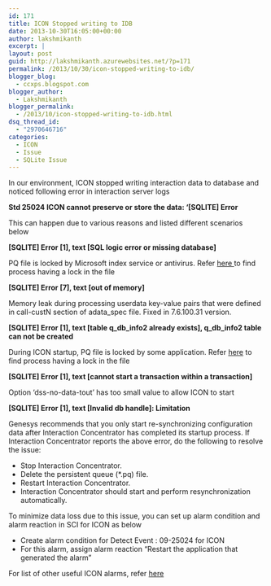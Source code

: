 ```yaml
---
id: 171
title: ICON Stopped writing to IDB
date: 2013-10-30T16:05:00+00:00
author: lakshmikanth
excerpt: |
layout: post
guid: http://lakshmikanth.azurewebsites.net/?p=171
permalink: /2013/10/30/icon-stopped-writing-to-idb/
blogger_blog:
  - ccxps.blogspot.com
blogger_author:
  - Lakshmikanth
blogger_permalink:
  - /2013/10/icon-stopped-writing-to-idb.html
dsq_thread_id:
  - "2970646716"
categories:
  - ICON
  - Issue
  - SQLite Issue
---
```

<div dir="ltr" trbidi="on">
  In our environment, ICON stopped writing interaction data to database and noticed following error in interaction server logs</p> 
  
  <p>
    <b>Std 25024 ICON cannot preserve or store the data: &#8216;[SQLITE] Error</b>
  </p>
  
  <p>
    This can happen due to various reasons and listed different scenarios below
  </p>
  
  <p>
    <b><span>[SQLITE] Error [1], text [SQL logic error or missing database]</span></b>
  </p>
  
  <p>
    PQ file is locked by Microsoft index service or antivirus. Refer <a href="http://ccxps.blogspot.com/2013/10/know-which-process-locked-file.html" target="_blank" rel="noopener noreferrer">here </a>to find process having a lock in the file
  </p>
  
  <p>
    <b><span>[SQLITE] Error [7], text [out of memory]  </span></b>
  </p>
  
  <p>
    Memory leak during processing userdata key-value pairs that were defined in call-custN section of adata_spec file. Fixed in 7.6.100.31 version.
  </p>
  
  <p>
    <b><span>[SQLITE] Error [1], text [table q_db_info2 already exists], q_db_info2 table can not be created</span>  </b>
  </p>
  
  <p>
    During ICON startup, PQ file is locked by some application. Refer <a href="http://ccxps.blogspot.com/2013/10/know-which-process-locked-file.html" target="_blank" rel="noopener noreferrer">here</a> to find process having a lock in the file
  </p>
  
  <p>
    <b><span>[SQLITE] Error [1], text [cannot start a transaction within a transaction]</span> </b>
  </p>
  
  <p>
    Option &#8216;dss-no-data-tout&#8217; has too small value to allow ICON to start
  </p>
  
  <p>
    <b><span>[SQLITE] Error [1], text [Invalid db handle]: Limitation</span> </b>
  </p>
  
  <p>
    Genesys recommends that you only start re-synchronizing configuration data after Interaction Concentrator has completed its startup process. If Interaction Concentrator reports the above error, do the following to resolve the issue:
  </p>
  
  <ul>
    <li>
      Stop Interaction Concentrator.
    </li>
    <li>
      Delete the persistent queue (*.pq) file.
    </li>
    <li>
      Restart Interaction Concentrator.
    </li>
    <li>
      Interaction Concentrator should start and perform resynchronization automatically.
    </li>
  </ul>
  
  <div>
    To minimize data loss due to this issue, you can set up alarm condition and alarm reaction in SCI for ICON as below
  </div>
  
  <div>
    <ul>
      <li>
        Create alarm condition for Detect Event : 09-25024 for ICON
      </li>
      <li>
        For this alarm, assign alarm reaction &#8220;Restart the application that generated the alarm&#8221;
      </li>
    </ul>
  </div>
  
  <div>
    For list of other useful ICON alarms, refer <a href="http://ccxps.blogspot.com/2013/10/important-icon-alarms_30.html" target="_blank" rel="noopener noreferrer">here</a>
  </div>
</div>